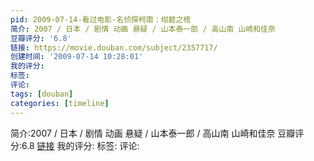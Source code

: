 ```yaml
---
pid: 2009-07-14-看过电影-名侦探柯南：绀碧之棺
简介: 2007 / 日本 / 剧情 动画 悬疑 / 山本泰一郎 / 高山南 山崎和佳奈
豆瓣评分: '6.8'
链接: https://movie.douban.com/subject/2357717/
创建时间: '2009-07-14 10:28:01'
我的评分:
标签:
评论:
tags: [douban]
categories: [timeline]
---
```

简介:2007 / 日本 / 剧情 动画 悬疑 / 山本泰一郎 / 高山南 山崎和佳奈
豆瓣评分:6.8
[链接](https://movie.douban.com/subject/2357717/)
我的评分:
标签:
评论:
